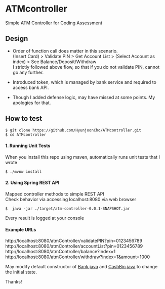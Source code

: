 # ATMcontroller
Simple ATM Controller for Coding Assessment

## Design 
- Order of function call does matter in this scenario.  
(Insert Card) > Validate PIN > Get Account List > (Select Account as index) > See Balance/Deposit/Withdraw  
I strictly followed above flow, so that if you do not validate PIN, cannot go any further.  

- Introduced token, which is managed by bank service and required to access bank API. 

- Though I added defense logic, may have missed at some points. My apologies for that.

## How to test
```
$ git clone https://github.com/HyunjoonCho/ATMcontroller.git
$ cd ATMcontroller
```
#### 1. Running Unit Tests 
When you install this repo using maven, automatically runs unit tests that I wrote
```
$ ./mvnw install
```

#### 2. Using Spring REST API  
Mapped controller methods to simple REST API  
Check behavior via accessing localhost:8080 via web browser  
```
$  java -jar ./target/atm-controller-0.0.1-SNAPSHOT.jar
```
Every result is logged at your console

#### Example URLs  
http://localhost:8080/atmController/validatePIN?pin=0123456789   
http://localhost:8080/atmController/accountList?pin=0123456789  
http://localhost:8080/atmController/balance?index=1  
http://localhost:8080/atmController/withdraw?index=1&amount=1000  

May modify default constructor of [Bank.java](https://github.com/HyunjoonCho/ATMcontroller/blob/main/src/main/java/org/hyunjoon/atmcontroller/model/Bank.java#L16) and [CashBin.java](https://github.com/HyunjoonCho/ATMcontroller/blob/main/src/main/java/org/hyunjoon/atmcontroller/model/CashBin.java#L9) to change the initial state. 

Thanks! 
